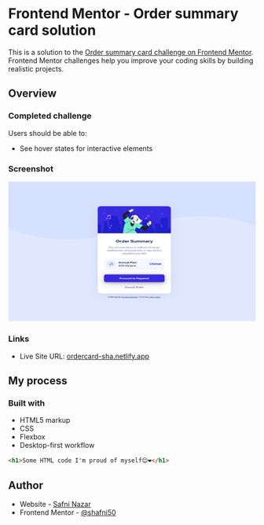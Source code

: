 # Frontend Mentor - Order summary card solution

This is a solution to the [Order summary card challenge on Frontend Mentor](https://www.frontendmentor.io/challenges/order-summary-component-QlPmajDUj). Frontend Mentor challenges help you improve your coding skills by building realistic projects. 

## Overview

### Completed challenge

Users should be able to:

- See hover states for interactive elements

### Screenshot

![](./images/screenshot.png)

### Links

- Live Site URL: [ordercard-sha.netlify.app](https://ordercard-sha.netlify.app/)

## My process

### Built with

- HTML5 markup
- CSS 
- Flexbox
- Desktop-first workflow


```html
<h1>Some HTML code I'm proud of myself😌❤</h1>
```

## Author

- Website - [Safni Nazar](https://linktr.ee/shafni50)
- Frontend Mentor - [@shafni50](https://www.frontendmentor.io/profile/shafni50)

